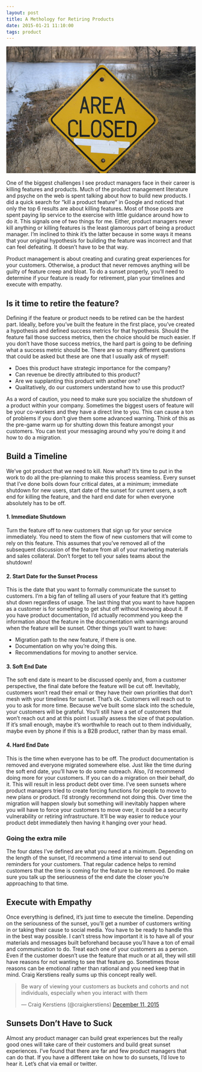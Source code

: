 ```yaml
---
layout: post
title: A Methology for Retiring Products
date: 2015-01-21 11:10:00
tags: product
---
```


<img src="/public/images/area-closed-small.jpg" 
alt="Area Closed Sign" class="illustration"/>

One of the biggest challenges I see product managers face in their career is
killing features and products. Much of the product management literature and
psyche on the web is spent talking about how to build new products. I did a
quick search for “kill a product feature” in Google and noticed that only the
top 6 results are about killing features. Most of those posts are spent paying
lip service to the exercise with little guidance around how to do it. This
signals one of two things for me. Either, product managers never kill anything
or killing features is the least glamorous part of being a product manager. I’m
inclined to think it’s the latter because in some ways it means that your
original hypothesis for building the feature was incorrect and that can feel
defeating. It doesn’t have to be that way. 

Product management is about creating and curating great experiences for your
customers. Otherwise, a product that never removes anything will be guilty of
feature creep and bloat. To do a sunset properly, you’ll need to determine if
your feature is ready for retirement, plan your timelines and execute with
empathy. 

## Is it time to retire the feature?

Defining if the feature or product needs to be retired can be the hardest part.
Ideally, before you’ve built the feature in the first place, you’ve created a
hypothesis and defined success metrics for that hypothesis. Should the feature
fail those success metrics, then the choice should be much easier. If you don’t
have those success metrics, the hard part is going to be defining what a success
metric should be. There are so many different questions that could be asked but
these are one that I usually ask of myself:

* Does this product have strategic importance for the company?
* Can revenue be directly attributed to this product?
* Are we supplanting this product with another one?
* Qualitatively, do our customers understand how to use this product?

As a word of caution, you need to make sure you socialize the shutdown of a
product within your company. Sometimes the biggest users of feature will be your
co-workers and they have a direct line to you. This can cause a ton of problems
if you don’t give them some advanced warning. Think of this as the pre-game warm
up for shutting down this feature amongst your customers. You can test your
messaging around why you’re doing it and how to do a migration.

## Build a Timeline

We’ve got product that we need to kill. Now what? It’s time to put in the work
to do all the pre-planning to make this process seamless. Every sunset that I’ve
done boils down four critical dates, at a minimum; immediate shutdown for new
users, start date of the sunset for current users, a soft end for killing the
feature, and the hard end date for when everyone absolutely has to be off.

#### 1. Immediate Shutdown

Turn the feature off to new customers that sign up for your service immediately.
You need to stem the flow of new customers that will come to rely on this
feature. This assumes that you’ve removed all of the subsequent discussion of
the feature from all of your marketing materials and sales collateral. Don’t
forget to tell your sales teams about the shutdown!

#### 2. Start Date for the Sunset Process

This is the date that you want to formally communicate the sunset to customers.
I’m a big fan of telling all users of your feature that it’s getting shut down
regardless of usage. The last thing that you want to have happen as a customer
is for something to get shut off without knowing about it. If you have product
documentation, I’d actually recommend you keep the information about the feature
in the documentation with warnings around when the feature will be sunset. Other
things you’ll want to have:

* Migration path to the new feature, if there is one.
* Documentation on why you’re doing this.
* Recommendations for moving to another service.

#### 3. Soft End Date

The soft end date is meant to be discussed openly and, from a customer
perspective, the final date before the feature will be cut off. Inevitably,
customers won’t read their email or they have their own priorities that don’t
mesh with your timelines for sunset. That’s ok. Customers will reach out to you
to ask for more time. Because we’ve built some slack into the schedule, your
customers will be grateful. You’ll still have a set of customers that won’t
reach out and at this point I usually assess the size of that population. If
it’s small enough, maybe it’s worthwhile to reach out to them individually,
maybe even by phone if this is a B2B product, rather than by mass email. 

#### 4. Hard End Date

This is the time when everyone has to be off. The product documentation is
removed and everyone migrated somewhere else. Just like the time during the soft
end date, you’ll have to do some outreach. Also, I’d recommend doing more for
your customers. If you can do a migration on their behalf, do it. This will
result in less product debt over time. I’ve seen sunsets where product managers
tried to create forcing functions for people to move to new plans or product.
I’d strongly recommend not doing this. Over time the migration will happen
slowly but something will inevitably happen where you will have to force your
customers to move over, it could be a security vulnerability or retiring
infrastructure. It’ll be way easier to reduce your product debt immediately then
having it hanging over your head.

### Going the extra mile

The four dates I’ve defined are what you need at a minimum. Depending on the
length of the sunset, I’d recommend a time interval to send out reminders for
your customers. That regular cadence helps to remind customers that the time is
coming for the feature to be removed. Do make sure you talk up the seriousness
of the end date the closer you’re approaching to that time. 

## Execute with Empathy

Once everything is defined, it’s just time to execute the timeline. Depending on
the seriousness of the sunset, you’ll get a number of customers writing in or
taking their cause to social media. You have to be ready to handle this in the
best way possible. I can’t stress how important it is to have all of your
materials and messages built beforehand because you’ll have a ton of email and
communication to do. Treat each one of your customers as a person. Even if the
customer doesn’t use the feature that much or at all, they will still have
reasons for not wanting to see that feature go. Sometimes those reasons can be
emotional rather than rational and you need keep that in mind. Craig Kerstiens
really sums up this concept really well.

<blockquote class="twitter-tweet" lang="en"><p lang="en" dir="ltr">Be wary of
viewing your customers as buckets and cohorts and not individuals, especially
when you interact with them</p>&mdash; Craig Kerstiens (@craigkerstiens) <a
href="https://twitter.com/craigkerstiens/status/675439696135065600">December 11,
2015</a></blockquote>
<script async src="//platform.twitter.com/widgets.js" charset="utf-8"></script>

## Sunsets Don’t Have to Suck

Almost any product manager can build great experiences but the really good ones
will take care of their customers and build great sunset experiences. I’ve found
that there are far and few product managers that can do that. If you have a
different take on how to do sunsets, I’d love to hear it. Let’s chat via email
or twitter.
